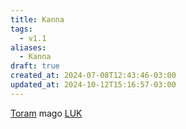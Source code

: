 ```yaml
---
title: Kanna
tags:
  - v1.1
aliases:
  - Kanna
draft: true
created_at: 2024-07-08T12:43:46-03:00
updated_at: 2024-10-12T15:16:57-03:00
---
```


[Toram](../../../../entrada/2024/07/26/Toram.md)
mago [LUK](../../../../entrada/2024/07/09/Toram_LUK.md)